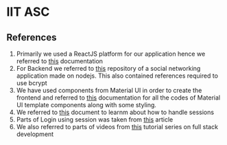 # IIT ASC

## References

1) Primarily we used a ReactJS platform for our application hence we referred to [this](https://reactjs.org/docs/getting-started.html) documentation
2) For Backend we referred to [this](https://github.com/AkshayAlenchery/picter-app) repository of a social networking application made on nodejs. This also contained references required to use bcrypt
3) We have used components from Material UI in order to create the frontend and referred to [this](https://mui.com/) documentation for all the codes of Material UI template components along with some styling.
4) We referred to [this](https://www.section.io/engineering-education/session-management-in-nodejs-using-expressjs-and-express-session/) document to learnm about how to handle sessions
5) Parts of Login using session was taken from [this](https://medium.com/@evangow/server-authentication-basics-express-sessions-passport-and-curl-359b7456003d) article
6) We also referred to parts of videos from [this](https://www.youtube.com/playlist?list=PLpPqplz6dKxUaZ630TY1BFIo5nP-_x-nL) tutorial series on full stack development
